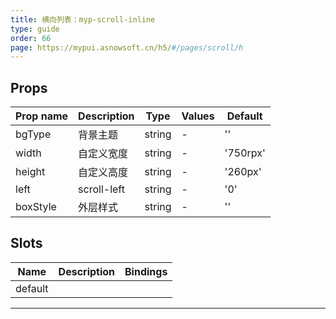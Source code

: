 ```yaml
---
title: 横向列表：myp-scroll-inline
type: guide
order: 66
page: https://mypui.asnowsoft.cn/h5/#/pages/scroll/h
---
```


## Props

| Prop name | Description | Type   | Values | Default  |
| --------- | ----------- | ------ | ------ | -------- |
| bgType    | 背景主题    | string | -      | ''       |
| width     | 自定义宽度  | string | -      | '750rpx' |
| height    | 自定义高度  | string | -      | '260px'  |
| left      | scroll-left | string | -      | '0'      |
| boxStyle  | 外层样式    | string | -      | ''       |

## Slots

| Name    | Description | Bindings |
| ------- | ----------- | -------- |
| default |             |          |

---
